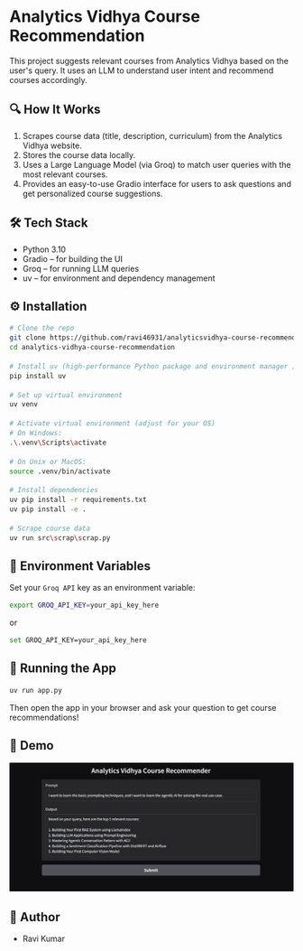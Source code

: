# Analytics Vidhya Course Recommendation
This project suggests relevant courses from Analytics Vidhya based on the user's query. It uses an LLM to understand user intent and recommend courses accordingly.

## 🔍 How It Works

1. Scrapes course data (title, description, curriculum) from the Analytics Vidhya website.
2. Stores the course data locally.
3. Uses a Large Language Model (via Groq) to match user queries with the most relevant courses.
4. Provides an easy-to-use Gradio interface for users to ask questions and get personalized course suggestions.

## 🛠 Tech Stack

- Python 3.10
- Gradio – for building the UI
- Groq – for running LLM queries
- uv – for environment and dependency management

## ⚙️ Installation

```bash
# Clone the repo
git clone https://github.com/ravi46931/analyticsvidhya-course-recommender.git
cd analytics-vidhya-course-recommendation

# Install uv (high-performance Python package and environment manager )
pip install uv

# Set up virtual environment
uv venv

# Activate virtual environment (adjust for your OS)
# On Windows:
.\.venv\Scripts\activate

# On Unix or MacOS:
source .venv/bin/activate

# Install dependencies
uv pip install -r requirements.txt
uv pip install -e .

# Scrape course data
uv run src\scrap\scrap.py
```

## 🔑 Environment Variables

Set your `Groq API` key as an environment variable:

```bash
export GROQ_API_KEY=your_api_key_here
```
or 
```bash
set GROQ_API_KEY=your_api_key_here
```

## 🚀 Running the App

```bash
uv run app.py
```
Then open the app in your browser and ask your question to get course recommendations!

## 🎥 Demo
![User Input & Its response](ui.png)

## 👤 Author
- Ravi Kumar